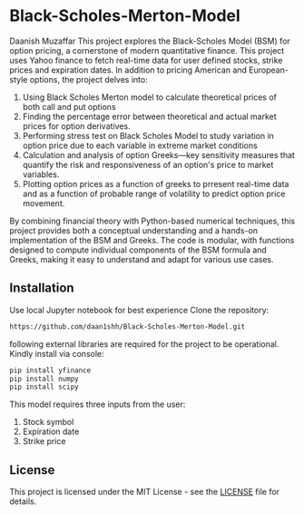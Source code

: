 # Black-Scholes-Merton-Model
Daanish Muzaffar
This project explores the Black-Scholes Model (BSM) for option pricing, a cornerstone of modern quantitative finance. This project uses Yahoo finance to fetch real-time data for user defined stocks, strike prices and expiration dates. In addition to pricing American and European-style options, the project delves into:

1.   Using Black Scholes Merton model to calculate theoretical prices of both call and put options
2.   Finding the percentage error between theoretical and actual market prices for option derivatives.
3.   Performing stress test on Black Scholes Model to study variation in option price due to each variable in extreme market conditions
4.   Calculation and analysis of option Greeks—key sensitivity measures that quantify the risk and responsiveness of an option's price to market variables.
5.   Plotting option prices as a function of greeks to prresent real-time data and as a function of probable range of volatility to predict option price movement.

By combining financial theory with Python-based numerical techniques, this project provides both a conceptual understanding and a hands-on implementation of the BSM and Greeks. The code is modular, with functions designed to compute individual components of the BSM formula and Greeks, making it easy to understand and adapt for various use cases.

## Installation
Use local Jupyter notebook for best experience
Clone the repository:
```bash
https://github.com/daan1shh/Black-Scholes-Merton-Model.git
```
following external libraries are required for the project to be operational. Kindly install via console:
```bash
pip install yfinance
pip install numpy
pip install scipy
```

This model requires three inputs from the user:
1.  Stock symbol
2.  Expiration date
3.  Strike price

## License
This project is licensed under the MIT License - see the [LICENSE](LICENSE) file for details.

